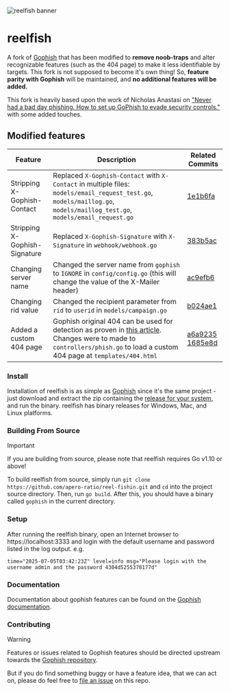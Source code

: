 ![reelfish banner](https://raw.github.com/apero-ratio/reelfish/master/static/images/fishing.avif)

reelfish
=======

A fork of [Gophish](https://getgophish.com) that has been modified to **remove noob-traps** and alter recognizable features (such as the 404 page) to make it less identifiable by targets.
This fork is not supposed to become it's own thing! So, **feature parity with Gophish** will be maintained, and **no additional features will be added.**

This fork is heavily based upon the work of Nicholas Anastasi on ["Never had a bad day phishing. How to set up GoPhish to evade security controls."](https://www.sprocketsecurity.com/blog/never-had-a-bad-day-phishing-how-to-set-up-gophish-to-evade-security-controls) with some added touches.

## Modified features

| Feature | Description | Related Commits |
|---------|-------------|-----------------| 
| Stripping X-Gophish-Contact | Replaced `X-Gophish-Contact` with `X-Contact` in multiple files: `models/email_request_test.go`, `models/maillog.go`, `models/maillog_test.go`, `models/email_request.go` | [1e1b6fa](https://github.com/apero-ratio/reelfish/commit/1e1b6fa526cc6078ffcb72cda47774745e798c7d) | 
| Stripping X-Gophish-Signature | Replaced `X-Gophish-Signature` with `X-Signature` in `webhook/webhook.go` | [383b5ac](https://github.com/apero-ratio/reelfish/commit/383b5ac32eaf0a5bed259d63e53a69536879a141) |
| Changing server name | Changed the server name from `gophish` to `IGNORE` in `config/config.go` (this will change the value of the X-Mailer header) | [ac9efb6](https://github.com/apero-ratio/reelfish/commit/ac9efb6e5b540948c689f4965c1f3af15e355c1d) |
| Changing rid value | Changed the recipient parameter from `rid` to `userid` in `models/campaign.go` | [b024ae1](https://github.com/apero-ratio/reelfish/commit/b024ae12aa0cc67d94c2889474c59261a379d7b4) |
| Added a custom 404 page | Gophish original 404 can be used for detection as proven in [this article](https://insomniasec.com/blog/identifying-gophish-servers). Changes were to made to `controllers/phish.go` to load a custom 404 page at `templates/404.html` | [a6a9235](https://github.com/apero-ratio/reelfish/commit/a6a92358abdb1e21f52c73cb67c70615e073bb65) [1685e8d](https://github.com/apero-ratio/reelfish/commit/1685e8d7845aa9e16102262f201befa273eab886) |

### Install

Installation of reelfish is as simple as [Gophish](https://docs.getgophish.com/user-guide/installation) since it's the same project - just download and extract the zip containing the [release for your system](https://github.com/apero-ratio/reelfish/releases/), and run the binary. 
reelfish has binary releases for Windows, Mac, and Linux platforms.

### Building From Source
> [!IMPORTANT]
> If you are building from source, please note that reelfish requires Go v1.10 or above!

To build reelfish from source, simply run ```git clone https://github.com/apero-ratio/reel-fishin.git``` and ```cd``` into the project source directory. Then, run ```go build```. After this, you should have a binary called ```gophish``` in the current directory.

### Setup
After running the reelfish binary, open an Internet browser to https://localhost:3333 and login with the default username and password listed in the log output.
e.g.
```
time="2025-07-05T03:42:23Z" level=info msg="Please login with the username admin and the password 4304d5255378177d"
```

### Documentation

Documentation about gophish features can be found on the [Gophish documentation](http://getgophish.com/documentation).

### Contributing
> [!WARNING]  
> Features or issues related to Gophish features should be directed upstream towards the [Gophish repository](https://github.com/apero-ratio/reelfish/issues).

But if you do find something buggy or have a feature idea, that we can act on, please do feel free to [file an issue](https://github.com/apero-ration/reelfish/issues/new) on this repo.
